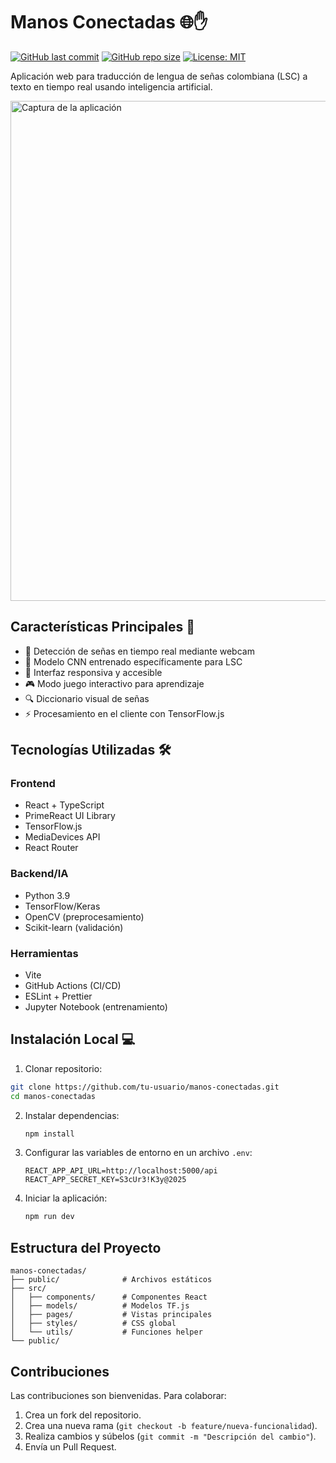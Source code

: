 # Manos Conectadas 🌐✋

[![GitHub last commit](https://img.shields.io/github/last-commit/tu-usuario/manos-conectadas)](https://github.com/tu-usuario/manos-conectadas)
[![GitHub repo size](https://img.shields.io/github/repo-size/tu-usuario/manos-conectadas)](https://github.com/tu-usuario/manos-conectadas)
[![License: MIT](https://img.shields.io/badge/License-MIT-blue.svg)](https://opensource.org/licenses/MIT)

Aplicación web para traducción de lengua de señas colombiana (LSC) a texto en tiempo real usando inteligencia artificial.

<img src="screenshot.png" alt="Captura de la aplicación" width="800"/>

## Características Principales 🚀
- 🎥 Detección de señas en tiempo real mediante webcam
- 🧠 Modelo CNN entrenado específicamente para LSC
- 📱 Interfaz responsiva y accesible
- 🎮 Modo juego interactivo para aprendizaje
- 🔍 Diccionario visual de señas
- ⚡ Procesamiento en el cliente con TensorFlow.js

## Tecnologías Utilizadas 🛠️

### Frontend
- React + TypeScript
- PrimeReact UI Library
- TensorFlow.js
- MediaDevices API
- React Router

### Backend/IA
- Python 3.9
- TensorFlow/Keras
- OpenCV (preprocesamiento)
- Scikit-learn (validación)

### Herramientas
- Vite
- GitHub Actions (CI/CD)
- ESLint + Prettier
- Jupyter Notebook (entrenamiento)

## Instalación Local 💻

1. Clonar repositorio:
```bash
git clone https://github.com/tu-usuario/manos-conectadas.git
cd manos-conectadas
 ```

2. Instalar dependencias:
   ```sh
   npm install
   ```
3. Configurar las variables de entorno en un archivo `.env`:
   ```env
   REACT_APP_API_URL=http://localhost:5000/api
   REACT_APP_SECRET_KEY=S3cUr3!K3y@2025
   ```
4. Iniciar la aplicación:
   ```sh
   npm run dev
   ```
## Estructura del Proyecto
```
manos-conectadas/
├── public/              # Archivos estáticos
├── src/
│   ├── components/      # Componentes React
│   ├── models/          # Modelos TF.js
│   ├── pages/           # Vistas principales
│   ├── styles/          # CSS global
│   └── utils/           # Funciones helper
└── public/  
```

## Contribuciones
Las contribuciones son bienvenidas. Para colaborar:
1. Crea un fork del repositorio.
2. Crea una nueva rama (`git checkout -b feature/nueva-funcionalidad`).
3. Realiza cambios y súbelos (`git commit -m "Descripción del cambio"`).
4. Envía un Pull Request.
